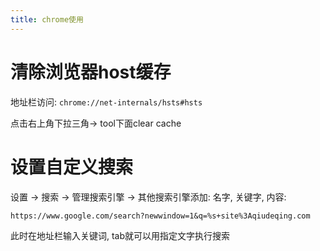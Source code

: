 ```yaml
---
title: chrome使用
---
```



# 清除浏览器host缓存

地址栏访问: `chrome://net-internals/hsts#hsts`

点击右上角下拉三角-> tool下面clear cache


# 设置自定义搜索

设置 -> 搜索 -> 管理搜索引擎 -> 其他搜索引擎添加: 名字, 关键字, 内容:

    https://www.google.com/search?newwindow=1&q=%s+site%3Aqiudeqing.com

此时在地址栏输入关键词, tab就可以用指定文字执行搜索